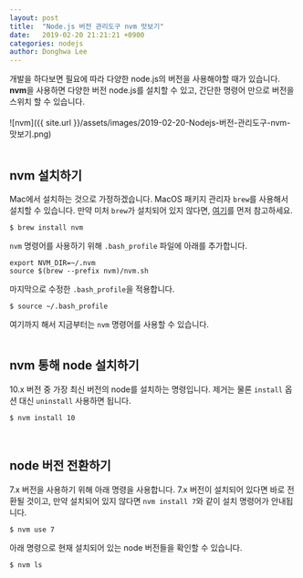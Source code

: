 ```yaml
---
layout: post
title:  "Node.js 버전 관리도구 nvm 맛보기"
date:   2019-02-20 21:21:21 +0900
categories: nodejs
author: Donghwa Lee
---
```

개발을 하다보면 필요에 따라 다양한 node.js의 버전을 사용해야할 때가 있습니다. **nvm**을 사용하면 다양한 버전 node.js를 설치할 수 있고, 간단한 명령어 만으로 버전을 스위치 할 수 있습니다.
<br/>
<br/>
![nvm]({{ site.url }}/assets/images/2019-02-20-Nodejs-버전-관리도구-nvm-맛보기.png)
<br/>
<br/>

## nvm 설치하기
Mac에서 설치하는 것으로 가정하겠습니다. MacOS 패키지 관리자 `brew`를 사용해서 설치할 수 있습니다. 만약 미처 `brew`가 설치되어 있지 않다면, [여기](https://brew.sh/index_ko)를 먼저 참고하세요.

```shell
$ brew install nvm
```
`nvm` 명령어를 사용하기 위해 `.bash_profile` 파일에 아래를 추가합니다.
```shell
export NVM_DIR=~/.nvm
source $(brew --prefix nvm)/nvm.sh
```
마지막으로 수정한 `.bash_profile`을 적용합니다.
```shell
$ source ~/.bash_profile
```
여기까지 해서 지금부터는 `nvm` 명령어를 사용할 수 있습니다.
<br/>
<br/>

## nvm 통해 node 설치하기
10.x 버전 중 가장 최신 버전의 node를 설치하는 명령입니다. 제거는 물론 `install` 옵션 대신 `uninstall` 사용하면 됩니다.
```shell
$ nvm install 10
```
<br/>

## node 버전 전환하기
7.x 버전을 사용하기 위해 아래 명령을 사용합니다. 7.x 버전이 설치되어 있다면 바로 전환될 것이고, 만약 설치되어 있지 않다면 `nvm install 7`와 같이 설치 명령어가 안내됩니다.
```shell
$ nvm use 7
```
아래 명령으로 현재 설치되어 있는 node 버전들을 확인할 수 있습니다.
```shell
$ nvm ls
```